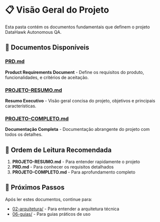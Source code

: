 # 📋 Visão Geral do Projeto

Esta pasta contém os documentos fundamentais que definem o projeto DataHawk Autonomous QA.

## 📄 Documentos Disponíveis

### [PRD.md](./PRD.md)
**Product Requirements Document** - Define os requisitos do produto, funcionalidades, e critérios de aceitação.

### [PROJETO-RESUMO.md](./PROJETO-RESUMO.md)
**Resumo Executivo** - Visão geral concisa do projeto, objetivos e principais características.

### [PROJETO-COMPLETO.md](./PROJETO-COMPLETO.md)
**Documentação Completa** - Documentação abrangente do projeto com todos os detalhes.

## 🎯 Ordem de Leitura Recomendada

1. **PROJETO-RESUMO.md** - Para entender rapidamente o projeto
2. **PRD.md** - Para conhecer os requisitos detalhados
3. **PROJETO-COMPLETO.md** - Para aprofundamento completo

## 🔗 Próximos Passos

Após ler estes documentos, continue para:
- [02-arquitetura/](../02-arquitetura/) - Para entender a arquitetura técnica
- [06-guias/](../06-guias/) - Para guias práticos de uso 
